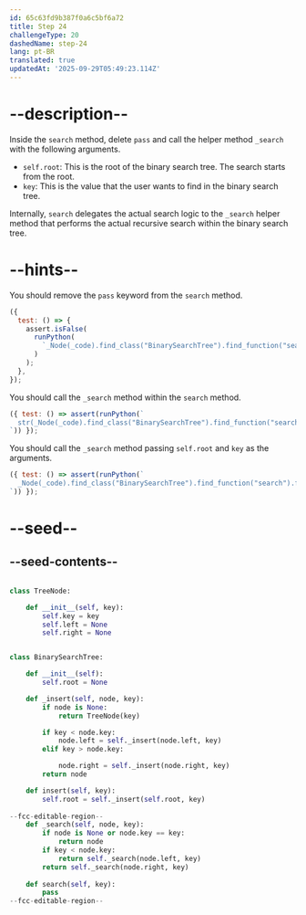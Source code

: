 ```yaml
---
id: 65c63fd9b387f0a6c5bf6a72
title: Step 24
challengeType: 20
dashedName: step-24
lang: pt-BR
translated: true
updatedAt: '2025-09-29T05:49:23.114Z'
---
```


# --description--

Inside the `search` method, delete `pass` and call the helper method `_search` with the following arguments.

- `self.root`: This is the root of the binary search tree. The search starts from the root.
- `key`: This is the value that the user wants to find in the binary search tree.

Internally, `search` delegates the actual search logic to the `_search` helper method that performs the actual recursive search within the binary search tree.

# --hints--

You should remove the `pass` keyword from the `search` method.

```js
({
  test: () => {
    assert.isFalse(
      runPython(
        `_Node(_code).find_class("BinarySearchTree").find_function("search").has_pass()`
      )
    );
  },
});

```

You should call the `_search` method within the `search` method.

```js
({ test: () => assert(runPython(`
  str(_Node(_code).find_class("BinarySearchTree").find_function("search").find_calls("_search")[0]).startswith("self._search(")
`)) });
```

You should call the `_search` method passing `self.root` and `key` as the arguments.

```js
({ test: () => assert(runPython(`
  _Node(_code).find_class("BinarySearchTree").find_function("search").find_calls("_search")[0].is_equivalent("self._search(self.root, key)")
`)) });
```

# --seed--

## --seed-contents--

```py

class TreeNode:

    def __init__(self, key):
        self.key = key
        self.left = None
        self.right = None


class BinarySearchTree:

    def __init__(self):
        self.root = None

    def _insert(self, node, key):
        if node is None:
            return TreeNode(key)

        if key < node.key:
            node.left = self._insert(node.left, key)
        elif key > node.key:

            node.right = self._insert(node.right, key)
        return node

    def insert(self, key):
        self.root = self._insert(self.root, key)
        
--fcc-editable-region--
    def _search(self, node, key):
        if node is None or node.key == key:
            return node
        if key < node.key:
            return self._search(node.left, key)
        return self._search(node.right, key)
    
    def search(self, key):
        pass
--fcc-editable-region--
```
